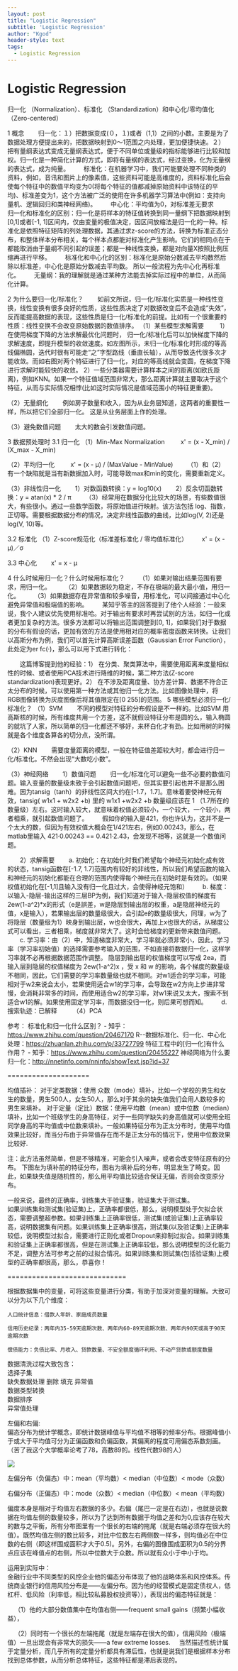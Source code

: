 ```yaml
---
layout: post
title: "Logistic Regression"
subtitle: 'Logistic Regression'
author: "Kgod"
header-style: text
tags:
  - Logistic Regression
---
```

# Logistic Regression

归一化 （Normalization）、标准化 （Standardization）和中心化/零均值化 （Zero-centered）


1 概念
  归一化：１）把数据变成(０，１)或者（1,1）之间的小数。主要是为了数据处理方便提出来的，把数据映射到0～1范围之内处理，更加便捷快速。２）把有量纲表达式变成无量纲表达式，便于不同单位或量级的指标能够进行比较和加权。归一化是一种简化计算的方式，即将有量纲的表达式，经过变换，化为无量纲的表达式，成为纯量。
  标准化：在机器学习中，我们可能要处理不同种类的资料，例如，音讯和图片上的像素值，这些资料可能是高维度的，资料标准化后会使每个特征中的数值平均变为0(将每个特征的值都减掉原始资料中该特征的平均)、标准差变为1，这个方法被广泛的使用在许多机器学习算法中(例如：支持向量机、逻辑回归和类神经网络)。
  中心化：平均值为0，对标准差无要求
  归一化和标准化的区别：归一化是将样本的特征值转换到同一量纲下把数据映射到[0,1]或者[-1, 1]区间内，仅由变量的极值决定，因区间放缩法是归一化的一种。标准化是依照特征矩阵的列处理数据，其通过求z-score的方法，转换为标准正态分布，和整体样本分布相关，每个样本点都能对标准化产生影响。它们的相同点在于都能取消由于量纲不同引起的误差；都是一种线性变换，都是对向量X按照比例压缩再进行平移。
  标准化和中心化的区别：标准化是原始分数减去平均数然后除以标准差，中心化是原始分数减去平均数。 所以一般流程为先中心化再标准化。
  无量纲：我的理解就是通过某种方法能去掉实际过程中的单位，从而简化计算。

2 为什么要归一化/标准化？
  如前文所说，归一化/标准化实质是一种线性变换，线性变换有很多良好的性质，这些性质决定了对数据改变后不会造成“失效”，反而能提高数据的表现，这些性质是归一化/标准化的前提。比如有一个很重要的性质：线性变换不会改变原始数据的数值排序。
（1）某些模型求解需要
    1）在使用梯度下降的方法求解最优化问题时， 归一化/标准化后可以加快梯度下降的求解速度，即提升模型的收敛速度。如左图所示，未归一化/标准化时形成的等高线偏椭圆，迭代时很有可能走“之”字型路线（垂直长轴），从而导致迭代很多次才能收敛。而如右图对两个特征进行了归一化，对应的等高线就会变圆，在梯度下降进行求解时能较快的收敛。
    2）一些分类器需要计算样本之间的距离(如欧氏距离)，例如KNN。如果一个特征值域范围非常大，那么距离计算就主要取决于这个特征，从而与实际情况相悖(比如这时实际情况是值域范围小的特征更重要)。

（2）无量纲化
  例如房子数量和收入，因为从业务层知道，这两者的重要性一样，所以把它们全部归一化。 这是从业务层面上作的处理。

（3）避免数值问题
  太大的数会引发数值问题。

3 数据预处理时
3.1 归一化
（1）Min-Max Normalization
   x' = (x - X_min) / (X_max - X_min)

（2）平均归一化
   x' = (x - μ) / (MaxValue - MinValue)
  （1）和（2）有一个缺陷就是当有新数据加入时，可能导致max和min的变化，需要重新定义。

（3）非线性归一化
  1）对数函数转换：y = log10(x)
  2）反余切函数转换：y = atan(x) * 2 / π
  （3）经常用在数据分化比较大的场景，有些数值很大，有些很小。通过一些数学函数，将原始值进行映射。该方法包括 log、指数，正切等。需要根据数据分布的情况，决定非线性函数的曲线，比如log(V, 2)还是log(V, 10)等。

3.2 标准化
（1）Z-score规范化（标准差标准化 / 零均值标准化）
  x' = (x - μ)／σ

3.3 中心化
  x' = x - μ

4 什么时候用归一化？什么时候用标准化？
  （1）如果对输出结果范围有要求，用归一化。
  （2）如果数据较为稳定，不存在极端的最大最小值，用归一化。
  （3）如果数据存在异常值和较多噪音，用标准化，可以间接通过中心化避免异常值和极端值的影响。
  某知乎答主的回答提到了他个人经验：一般来说，我个人建议优先使用标准哈。对于输出有要求时再尝试别的方法，如归一化或者更加复杂的方法。很多方法都可以将输出范围调整到[0, 1]，如果我们对于数据的分布有假设的话，更加有效的方法是使用相对应的概率密度函数来转换。让我们以高斯分布为例，我们可以首先计算高斯误差函数（Gaussian Error Function），此处定为er fc(·)，那么可以用下式进行转化：

  这篇博客提到他的经验：1） 在分类、聚类算法中，需要使用距离来度量相似性的时候、或者使用PCA技术进行降维的时候，第二种方法(Z-score standardization)表现更好。2） 在不涉及距离度量、协方差计算、数据不符合正太分布的时候，可以使用第一种方法或其他归一化方法。比如图像处理中，将RGB图像转换为灰度图像后将其值限定在[0 255]的范围。
5 哪些模型必须归一化/标准化？
（1）SVM
  不同的模型对特征的分布假设是不一样的。比如SVM 用高斯核的时候，所有维度共用一个方差，这不就假设特征分布是圆的么，输入椭圆的就坑了人家，所以简单的归一化都还不够好，来杯白化才有劲。比如用树的时候就是各个维度各算各的切分点，没所谓。

（2）KNN
  需要度量距离的模型，一般在特征值差距较大时，都会进行归一化/标准化。不然会出现“大数吃小数”。

（3）神经网络
  1）数值问题
  归一化/标准化可以避免一些不必要的数值问题。输入变量的数量级未致于会引起数值问题吧，但其实要引起也并不是那么困难。因为tansig（tanh）的非线性区间大约在[-1.7，1.7]。意味着要使神经元有效，tansig( w1x1 + w2x2 +b) 里的 w1x1 +w2x2 +b 数量级应该在 1 （1.7所在的数量级）左右。这时输入较大，就意味着权值必须较小，一个较大，一个较小，两者相乘，就引起数值问题了。
  假如你的输入是421，你也许认为，这并不是一个太大的数，但因为有效权值大概会在1/421左右，例如0.00243，那么，在matlab里输入 421·0.00243 == 0.421·2.43，会发现不相等，这就是一个数值问题。

  2）求解需要
  a. 初始化：在初始化时我们希望每个神经元初始化成有效的状态，tansig函数在[-1.7, 1.7]范围内有较好的非线性，所以我们希望函数的输入和神经元的初始化都能在合理的范围内使得每个神经元在初始时是有效的。（如果权值初始化在[-1,1]且输入没有归一化且过大，会使得神经元饱和）
  b. 梯度：以输入-隐层-输出这样的三层BP为例，我们知道对于输入-隐层权值的梯度有2ew(1-a^2)*x的形式（e是誤差，w是隐层到输出层的权重，a是隐层神经元的值，x是输入），若果输出层的数量级很大，会引起e的数量级很大，同理，w为了将隐层（数量级为1）映身到输出层，w也会很大，再加上x也很大的话，从梯度公式可以看出，三者相乘，梯度就非常大了。这时会给梯度的更新带来数值问题。
  c. 学习率：由（2）中，知道梯度非常大，学习率就必须非常小，因此，学习率（学习率初始值）的选择需要参考输入的范围，不如直接将数据归一化，这样学习率就不必再根据数据范围作调整。 隐层到输出层的权值梯度可以写成 2ea，而输入层到隐层的权值梯度为 2ew(1-a^2)x ，受 x 和 w 的影响，各个梯度的数量级不相同，因此，它们需要的学习率数量级也就不相同。对w1适合的学习率，可能相对于w2来说会太小，若果使用适合w1的学习率，会导致在w2方向上步进非常慢，会消耗非常多的时间，而使用适合w2的学习率，对w1来说又太大，搜索不到适合w1的解。如果使用固定学习率，而数据没归一化，则后果可想而知。
  d.搜索轨迹：已解释
  
（4）PCA

参考：
标准化和归一化什么区别？ - 知乎：https://www.zhihu.com/question/20467170
R--数据标准化、归一化、中心化处理：https://zhuanlan.zhihu.com/p/33727799
特征工程中的[归一化]有什么作用？ - 知乎：https://www.zhihu.com/question/20455227
神经网络为什么要归一化：http://nnetinfo.com/nninfo/showText.jsp?id=37

====================
 
均值插补：
对于定类数据：使用 众数（mode）填补，比如一个学校的男生和女生的数量，男生500人，女生50人，那么对于其余的缺失值我们会用人数较多的男生来填补。
对于定量（定比）数据：使用平均数（mean）或中位数（median）填补，比如一个班级学生的身高特征，对于一些同学缺失的身高值就可以使用全班同学身高的平均值或中位数来填补。一般如果特征分布为正太分布时，使用平均值效果比较好，而当分布由于异常值存在而不是正太分布的情况下，使用中位数效果比较好.

注：此方法虽然简单，但是不够精准，可能会引入噪声，或者会改变特征原有的分布。
下图左为填补前的特征分布，图右为填补后的分布，明显发生了畸变。因此，如果缺失值是随机性的，那么用平均值比较适合保证无偏，否则会改变原分布。

一般来说，最终的正确率，训练集大于验证集，验证集大于测试集。  
如果训练集和测试集(验证集)上，正确率都很低，那么，说明模型处于欠拟合状态，需要调整超参数。如果训练集上正确率很低，测试集(或验证集)上正确率较高，说明数据集有问题。如果训练集上正确率很高，测试集(以及验证集)上正确率较低，说明模型过拟合，需要进行正则化或者Dropout来抑制过拟合。如果训练集和验证集上正确率都很高，但是在测试集上正确率较低，那么说明模型的泛化能力不足，调整方法可参考之前的过拟合情况。如果训练集和测试集(包括验证集)上模型的正确率都很高，那么，恭喜你！

=============================

根据数据集中的变量，可将这些变量进行分类，有助于加深对变量的理解。大致可以分为以下几个维度：  

    人口统计信息：借款人年龄、家庭成员数量  

    信用历史纪录：两年内35-59天逾期次数、两年内60-89天逾期次数、两年内90天或高于90天逾期次数  

    偿债能力：负债比率、月收入、贷款数量、不安全额度循环利用、不动产贷款或额度数量  
 
数据清洗过程大致包含：  
    选择子集  
    缺失数据处理  删除  填充  异常值  
    数据类型转换  
    数据排序  
    异常值处理  

左偏和右偏:  
偏态分布为统计学概念，即统计数据峰值与平均值不相等的频率分布。根据峰值小于或大于平均值可分为正偏函数和负偏函数，其偏离的程度可用偏态系数刻画。（苦了我这个大学概率论考了78，高数89的。线性代数98的人）

<img src="/picturesWork/logisticPredict/01.png">

左偏分布（负偏态）中：mean（平均数）< median（中位数）< mode（众数）  

右偏分布（正偏态）中：mode（众数）< median（中位数）< mean（平均数）  

偏度本身是相对于均值左右数据的多少。右偏（尾巴一定是在右边），也就是说数据在均值左侧的数量较多，所以为了达到所有数据于均值之差和为0,应该存在较大的数与之平衡，所有分布图里有一个很长的右端的拖尾（就是右端必须存在很大的值）。既然均值左侧的数比较多，对比中位数左右两侧数一样多，则均值必在中位数的右侧（即这样围成面积才大于0.5)。另外，右偏的图像围成面积为0.5的分界点应该在峰值点的右侧，所以中位数大于众数。所以就有众小于中小于均。

运用到实际中：  
 金融行业中不同类型的风控企业他的偏态分布体现了他的战略体系和风控体系。传统商业银行的信用风险分布是——左偏分布。因为他的经营模式是固定债权人，低杠杆、低风险（利率低，相比较私募股权投资等）），表现出的偏态特征就是：  

    （1）他的大部分数值集中在均值右侧——frequent small gains（频繁小幅收益），  

    （2）同时有一个很长的左端拖尾（就是左端存在很大的值），信用风险（极端值）一旦出现会有非常大的损失——a few extreme losses.
     当然描述性统计属于定量分析，而几乎所有的定量分析都具有滞后性，也就是说我们是根据样本分布找到总体参数，从而分析总体特征，这些特征都是滞后表现的。

 








